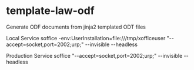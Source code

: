 # template-law-odf
Generate ODF documents from jinja2 templated ODT files

Local Service
soffice  -env:UserInstallation=file:///tmp/xofficeuser "--accept=socket,port=2002;urp;" --invisible --headless


Production Service
soffice  "--accept=socket,port=2002;urp;" --invisible --headless


